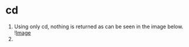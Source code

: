 # cd
1. Using only cd, nothing is returned as can be seen in the image below. \![Image](https://raw.githubusercontent.com/aerin-c/cse15l-lab-reports/main/Screenshot%202023-10-02%20at%2011.17.57.png)
2. 
